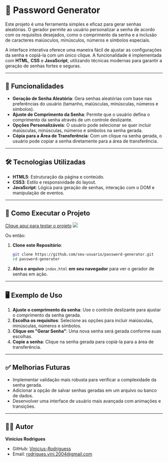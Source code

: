 
# 🔑 **Password Generator**

Este projeto é uma ferramenta simples e eficaz para gerar senhas aleatórias. O gerador permite ao usuário personalizar a senha de acordo com os requisitos desejados, como o comprimento da senha e a inclusão de caracteres maiúsculos, minúsculos, números e símbolos especiais.

A interface interativa oferece uma maneira fácil de ajustar as configurações da senha e copiá-la com um único clique. A funcionalidade é implementada com **HTML**, **CSS** e **JavaScript**, utilizando técnicas modernas para garantir a geração de senhas fortes e seguras.

---

## 🚀 **Funcionalidades**

- **Geração de Senha Aleatória**: Gera senhas aleatórias com base nas preferências do usuário (tamanho, maiúsculas, minúsculas, números e símbolos).
- **Ajuste de Comprimento da Senha**: Permite que o usuário defina o comprimento da senha através de um controle deslizante.
- **Opções Personalizáveis**: O usuário pode selecionar se quer incluir maiúsculas, minúsculas, números e símbolos na senha gerada.
- **Cópia para a Área de Transferência**: Com um clique na senha gerada, o usuário pode copiar a senha diretamente para a área de transferência.

---

## 🛠️ **Tecnologias Utilizadas**

- **HTML5**: Estruturação da página e conteúdo.
- **CSS3**: Estilo e responsividade do layout.
- **JavaScript**: Lógica para geração de senhas, interação com o DOM e manipulação de eventos.

---

## 🔧 **Como Executar o Projeto**

<a href="https://vinicius-rodriguess.github.io/Gerador-de-senhas/">Clique aqui para testar o projeto</a>
<img src="./src/img/gerador de senha .png"/>

Ou então:

1. **Clone este Repositório**:

   ```bash
   git clone https://github.com/seu-usuario/password-generator.git
   cd password-generator
   ```

2. **Abra o arquivo** `index.html` **em seu navegador** para ver o gerador de senhas em ação.

---

## 🖥️ **Exemplo de Uso**

1. **Ajuste o comprimento da senha**: Use o controle deslizante para ajustar o comprimento da senha gerada.
2. **Escolha os requisitos**: Selecione as opções para incluir maiúsculas, minúsculas, números e símbolos.
3. **Clique em "Gerar Senha"**: Uma nova senha será gerada conforme suas escolhas.
4. **Copie a senha**: Clique na senha gerada para copiá-la para a área de transferência.

---

## ✅ **Melhorias Futuras**

- Implementar validação mais robusta para verificar a complexidade da senha gerada.
- Adicionar a opção de salvar senhas geradas em um arquivo ou banco de dados.
- Desenvolver uma interface de usuário mais avançada com animações e transições.

---

## 👨‍💻 **Autor**

**Vinicius Rodrigues**

- GitHub: [Vinicius-Rodriguess](https://github.com/Vinicius-Rodriguess)
- Email: rodrigues.vini.2004@gmail.com
